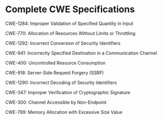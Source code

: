 

# Complete CWE Specifications

CWE-1284: Improper Validation of Specified Quantity in Input

CWE-770: Allocation of Resources Without Limits or Throttling

CWE-1292: Incorrect Conversion of Security Identifiers

CWE-941: Incorrectly Specified Destination in a Communication Channel

CWE-400: Uncontrolled Resource Consumption

CWE-918: Server-Side Request Forgery (SSRF)

CWE-1290: Incorrect Decoding of Security Identifiers 

CWE-347: Improper Verification of Cryptographic Signature

CWE-300: Channel Accessible by Non-Endpoint

CWE-789: Memory Allocation with Excessive Size Value